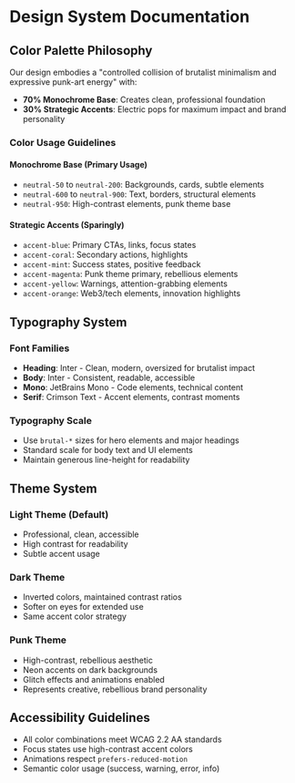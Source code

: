 # Design System Documentation

## Color Palette Philosophy

Our design embodies a "controlled collision of brutalist minimalism and expressive punk-art energy" with:

- **70% Monochrome Base**: Creates clean, professional foundation
- **30% Strategic Accents**: Electric pops for maximum impact and brand personality

### Color Usage Guidelines

#### Monochrome Base (Primary Usage)

- `neutral-50` to `neutral-200`: Backgrounds, cards, subtle elements
- `neutral-600` to `neutral-900`: Text, borders, structural elements
- `neutral-950`: High-contrast elements, punk theme base

#### Strategic Accents (Sparingly)

- `accent-blue`: Primary CTAs, links, focus states
- `accent-coral`: Secondary actions, highlights
- `accent-mint`: Success states, positive feedback
- `accent-magenta`: Punk theme primary, rebellious elements
- `accent-yellow`: Warnings, attention-grabbing elements
- `accent-orange`: Web3/tech elements, innovation highlights

## Typography System

### Font Families

- **Heading**: Inter - Clean, modern, oversized for brutalist impact
- **Body**: Inter - Consistent, readable, accessible
- **Mono**: JetBrains Mono - Code elements, technical content
- **Serif**: Crimson Text - Accent elements, contrast moments

### Typography Scale

- Use `brutal-*` sizes for hero elements and major headings
- Standard scale for body text and UI elements
- Maintain generous line-height for readability

## Theme System

### Light Theme (Default)

- Professional, clean, accessible
- High contrast for readability
- Subtle accent usage

### Dark Theme

- Inverted colors, maintained contrast ratios
- Softer on eyes for extended use
- Same accent color strategy

### Punk Theme

- High-contrast, rebellious aesthetic
- Neon accents on dark backgrounds
- Glitch effects and animations enabled
- Represents creative, rebellious brand personality

## Accessibility Guidelines

- All color combinations meet WCAG 2.2 AA standards
- Focus states use high-contrast accent colors
- Animations respect `prefers-reduced-motion`
- Semantic color usage (success, warning, error, info)
